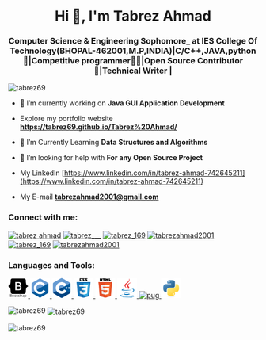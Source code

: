 <h1 align="center">Hi 👋, I'm Tabrez Ahmad</h1>
<h3 align="center">Computer Science & Engineering Sophomore_ at IES College Of Technology(BHOPAL-462001,M.P,INDIA)|C/C++,JAVA,python🐍|Competitive programmer👨‍💻|Open Source Contributor 📝|Technical Writer |</h3>

<p align="left"> <img src="https://komarev.com/ghpvc/?username=tabrez69&label=Profile%20views&color=0e75b6&style=flat" alt="tabrez69" /> </p>

- 🔭 I’m currently working on **Java GUI Application Development**

- Explore my portfolio website **https://tabrez69.github.io/Tabrez%20Ahmad/**

- 👯 I’m Currently Learning **Data Structures and Algorithms**

- 🤝 I’m looking for help with **For any Open Source Project**

- My LinkedIn [https://www.linkedin.com/in/tabrez-ahmad-742645211](https://www.linkedin.com/in/tabrez-ahmad-742645211)

- My E-mail **tabrezahmad2001@gmail.com**

<h3 align="left">Connect with me:</h3>
<p align="left">
<a href="https://linkedin.com/in/tabrez ahmad" target="blank"><img align="center" src="https://raw.githubusercontent.com/rahuldkjain/github-profile-readme-generator/master/src/images/icons/Social/linked-in-alt.svg" alt="tabrez ahmad" height="30" width="40" /></a>
<a href="https://instagram.com/tabrez___" target="blank"><img align="center" src="https://raw.githubusercontent.com/rahuldkjain/github-profile-readme-generator/master/src/images/icons/Social/instagram.svg" alt="tabrez___" height="30" width="40" /></a>
<a href="https://www.codechef.com/users/tabrez_169" target="blank"><img align="center" src="https://cdn.jsdelivr.net/npm/simple-icons@3.1.0/icons/codechef.svg" alt="tabrez_169" height="30" width="40" /></a>
<a href="https://www.hackerrank.com/tabrezahmad2001" target="blank"><img align="center" src="https://raw.githubusercontent.com/rahuldkjain/github-profile-readme-generator/master/src/images/icons/Social/hackerrank.svg" alt="tabrezahmad2001" height="30" width="40" /></a>
<a href="https://codeforces.com/profile/tabrez_169" target="blank"><img align="center" src="https://cdn.jsdelivr.net/npm/simple-icons@3.0.1/icons/codeforces.svg" alt="tabrez_169" height="30" width="40" /></a>
<a href="https://auth.geeksforgeeks.org/user/tabrezahmad2001" target="blank"><img align="center" src="https://raw.githubusercontent.com/rahuldkjain/github-profile-readme-generator/master/src/images/icons/Social/geeks-for-geeks.svg" alt="tabrezahmad2001" height="30" width="40" /></a>
</p>

<h3 align="left">Languages and Tools:</h3>
<p align="left"> <a href="https://getbootstrap.com" target="_blank"> <img src="https://raw.githubusercontent.com/devicons/devicon/master/icons/bootstrap/bootstrap-plain-wordmark.svg" alt="bootstrap" width="40" height="40"/> </a> <a href="https://www.cprogramming.com/" target="_blank"> <img src="https://raw.githubusercontent.com/devicons/devicon/master/icons/c/c-original.svg" alt="c" width="40" height="40"/> </a> <a href="https://www.w3schools.com/cpp/" target="_blank"> <img src="https://raw.githubusercontent.com/devicons/devicon/master/icons/cplusplus/cplusplus-original.svg" alt="cplusplus" width="40" height="40"/> </a> <a href="https://www.w3schools.com/css/" target="_blank"> <img src="https://raw.githubusercontent.com/devicons/devicon/master/icons/css3/css3-original-wordmark.svg" alt="css3" width="40" height="40"/> </a> <a href="https://www.w3.org/html/" target="_blank"> <img src="https://raw.githubusercontent.com/devicons/devicon/master/icons/html5/html5-original-wordmark.svg" alt="html5" width="40" height="40"/> </a> <a href="https://www.java.com" target="_blank"> <img src="https://raw.githubusercontent.com/devicons/devicon/master/icons/java/java-original.svg" alt="java" width="40" height="40"/> </a> <a href="https://pugjs.org" target="_blank"> <img src="https://cdn.worldvectorlogo.com/logos/pug.svg" alt="pug" width="40" height="40"/> </a> <a href="https://www.python.org" target="_blank"> <img src="https://raw.githubusercontent.com/devicons/devicon/master/icons/python/python-original.svg" alt="python" width="40" height="40"/> </a> </p>

<p><img align="left" src="https://github-readme-stats.vercel.app/api/top-langs?username=tabrez69&show_icons=true&locale=en&layout=compact" alt="tabrez69" /></p>

<p>&nbsp;<img align="center" src="https://github-readme-stats.vercel.app/api?username=tabrez69&show_icons=true&locale=en" alt="tabrez69" /></p>

<p><img align="center" src="https://github-readme-streak-stats.herokuapp.com/?user=tabrez69&" alt="tabrez69" /></p>
